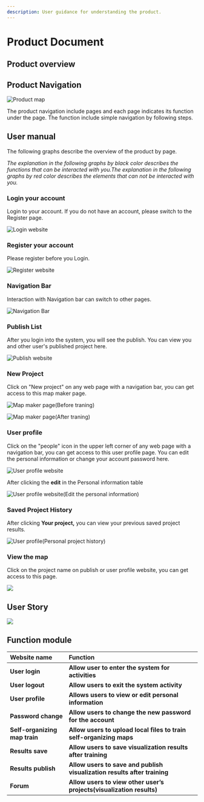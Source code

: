 ```yaml
---
description: User guidance for understanding the product.
---
```


# Product Document

## Product overview



## Product Navigation

![Product map](.gitbook/assets/eaba2eb7067a75eb0bc823cd1aebb60.png)

The product navigation include pages and each page indicates its function under the page. The function include simple navigation by following steps.

## User manual

The following graphs describe the overview of the product by page.

_The explanation in the following graphs by black color describes the functions that can be interacted with you.The explanation in the following graphs by red color describes the elements that can not be interacted with you._

### Login your account

Login to your account. If you do not have an account, please switch to the Register page.

![Login website](.gitbook/assets/system-documentation-15-.png)

### Register your account

Please register before you Login.

![Register website](.gitbook/assets/system-documentation.png)

### Navigation Bar

Interaction with Navigation bar can switch to other pages.

![Navigation Bar](.gitbook/assets/system-documentation-4-.png)

### Publish List

After you login into the system, you will see the publish. You can view you and other user's published project here.

![Publish website](.gitbook/assets/system-documentation-5-.png)

### New Project

Click on "New project" on any web page with a navigation bar, you can get access to this map maker page.

![Map maker page\(Before traning\)](.gitbook/assets/system-documentation-8-.png)



![Map maker page\(After traning\)](.gitbook/assets/system-documentation-9-.png)



### User profile

Click on the "people" icon in the upper left corner of any web page with a navigation bar,  you can get access to this user profile page. You can edit the personal information or change your account password here. 

![User profile website](.gitbook/assets/system-documentation-10-.png)

After clicking the **edit** in the Personal information table

![User profile website\(Edit the personal information\)](.gitbook/assets/system-documentation-12-.png)



### Saved Project History

After clicking **Your project,** you can view your previous saved project results.

![User profile\(Personal project history\)](.gitbook/assets/system-documentation-13-.png)

### View the map

Click on the project name on publish or user profile website, you can get access to this page.

![](.gitbook/assets/system-documentation-14-.png)

## User Story

![](.gitbook/assets/image%20%281%29.png)

## Function module

| Website name | Function |
| :--- | :--- |
| **User login** | **Allow user to enter the system for activities** |
| **User logout** | **Allow users to exit the system activity** |
| **User profile** | **Allows users to view or edit personal information** |
| **Password change** | **Allow users to change the new password for the account** |
| **Self-organizing map train** | **Allow users to upload local files to train self-organizing maps** |
| **Results save** | **Allow users to save visualization results after training** |
| **Results publish** | **Allow users to save and publish visualization results after training** |
| **Forum** | **Allow users to view other user’s projects\(visualization results\)** |



